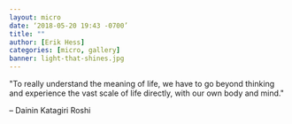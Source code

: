 ```yaml
---
layout: micro
date: ‘2018-05-20 19:43 -0700’
title: ""
author: [Erik Hess]
categories: [micro, gallery]
banner: light-that-shines.jpg
---
```


"To really understand the meaning of life, we have to go beyond thinking and experience the vast scale of life directly, with our own body and mind."

– Dainin Katagiri Roshi 
